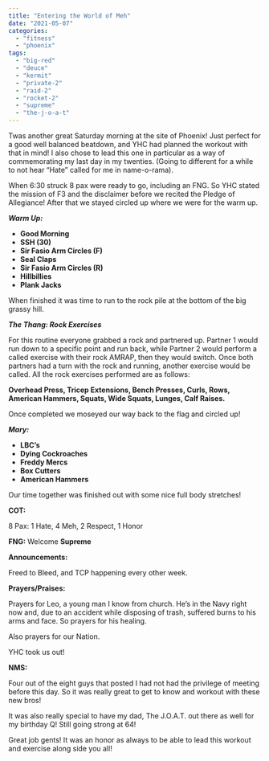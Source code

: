 ```yaml
---
title: "Entering the World of Meh"
date: "2021-05-07"
categories: 
  - "fitness"
  - "phoenix"
tags: 
  - "big-red"
  - "deuce"
  - "kermit"
  - "private-2"
  - "raid-2"
  - "rocket-2"
  - "supreme"
  - "the-j-o-a-t"
---
```


Twas another great Saturday morning at the site of Phoenix! Just perfect for a good well balanced beatdown, and YHC had planned the workout with that in mind! I also chose to lead this one in particular as a way of commemorating my last day in my twenties. (Going to different for a while to not hear “Hate” called for me in name-o-rama).

When 6:30 struck 8 pax were ready to go, including an FNG. So YHC stated the mission of F3 and the disclaimer before we recited the Pledge of Allegiance! After that we stayed circled up where we were for the warm up.

_**Warm Up:**_

- **Good Morning**
- **SSH (30)**
- **Sir Fasio Arm Circles (F)**
- **Seal Claps**
- **Sir Fasio Arm Circles (R)**
- **Hillbillies**
- **Plank Jacks**

When finished it was time to run to the rock pile at the bottom of the big grassy hill.

_**The Thang: Rock Exercises**_

For this routine everyone grabbed a rock and partnered up. Partner 1 would run down to a specific point and run back, while Partner 2 would perform a called exercise with their rock AMRAP, then they would switch. Once both partners had a turn with the rock and running, another exercise would be called. All the rock exercises performed are as follows:

**Overhead Press, Tricep Extensions, Bench Presses, Curls, Rows, American Hammers, Squats, Wide Squats, Lunges, Calf Raises.**

Once completed we moseyed our way back to the flag and circled up!

_**Mary:**_

- **LBC’s**
- **Dying Cockroaches**
- **Freddy Mercs**
- **Box Cutters**
- **American Hammers**

Our time together was finished out with some nice full body stretches!

**COT:**

8 Pax: 1 Hate, 4 Meh, 2 Respect, 1 Honor

**FNG:** Welcome **Supreme**

**Announcements:**

Freed to Bleed, and TCP happening every other week.

**Prayers/Praises:**

Prayers for Leo, a young man I know from church. He’s in the Navy right now and, due to an accident while disposing of trash, suffered burns to his arms and face. So prayers for his healing.

Also prayers for our Nation.

YHC took us out!

**NMS:**

Four out of the eight guys that posted I had not had the privilege of meeting before this day. So it was really great to get to know and workout with these new bros!

It was also really special to have my dad, The J.O.A.T. out there as well for my birthday Q! Still going strong at 64!

Great job gents! It was an honor as always to be able to lead this workout and exercise along side you all!
